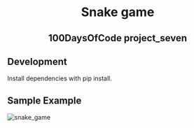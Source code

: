 <!-- PROJECT TITLE -->
  <h1 align="center">Snake game</h1>
 <h2 2 align="center">
    100DaysOfCode project_seven
    <br />
    </h2>
    
  ## Development
Install dependencies with pip install.
    
   ## Sample Example
![snake_game](https://user-images.githubusercontent.com/19821445/132264323-edc84d11-6f43-4633-945d-e53e52ca6a72.gif)

